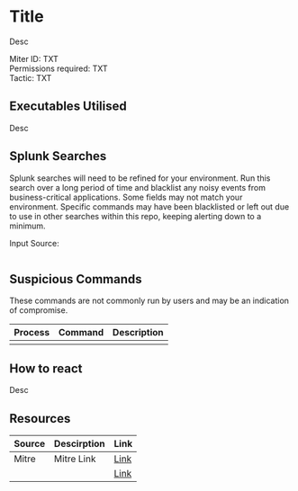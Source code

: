 # Title
Desc

Miter ID: TXT  
Permissions required: TXT  
Tactic: TXT  

## Executables Utilised
Desc


## Splunk Searches
Splunk searches will need to be refined for your environment. Run this search over a long period of time and blacklist any noisy events from business-critical applications. Some fields may not match your environment. Specific commands may have been blacklisted or left out due to use in other searches within this repo, keeping alerting down to a minimum.

Input Source:
```
```

## Suspicious Commands
These commands are not commonly run by users and may be an indication of compromise.

| Process  | Command | Description
| ------------- | ------------- | -------- | 
| | | |

## How to react
Desc

## Resources

| Source | Descirption | Link | 
| --- | --- | --- |
|Mitre |Mitre Link |[Link]() |
|   |   |   [Link]() |
